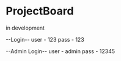 # ProjectBoard
in development

--Login--
user - 123
pass - 123

--Admin Login--
user - admin
pass - 12345
